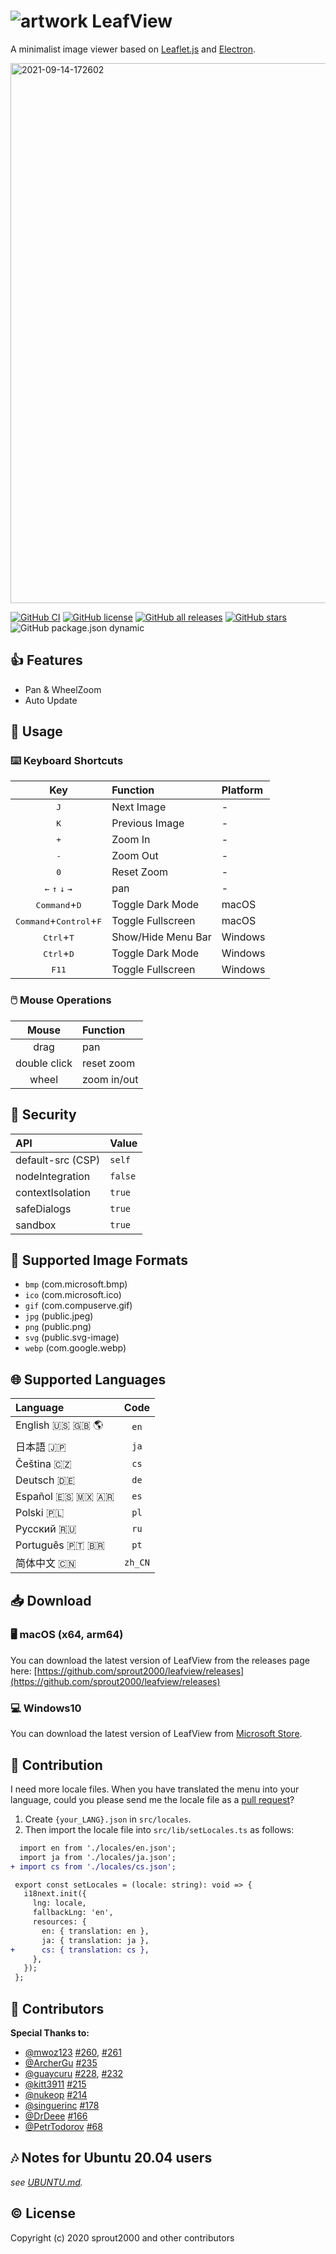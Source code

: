 # ![artwork](https://user-images.githubusercontent.com/52094761/132089381-b19789f3-4f41-47a1-8579-1d62d3f87027.png) LeafView

A minimalist image viewer based on [Leaflet.js](https://leafletjs.com/) and [Electron](https://www.electronjs.org/).

<img width="864" alt="2021-09-14-172602" src="https://user-images.githubusercontent.com/52094761/133223244-41292db5-6995-461e-8335-a6b1fb07e955.png">

[![GitHub CI](https://github.com/sprout2000/leafview/workflows/GitHub%20CI/badge.svg)](https://github.com/sprout2000/leafview/actions?query=workflow%3A%22GitHub+CI%22)
[![GitHub license](https://img.shields.io/github/license/sprout2000/leafview)](https://github.com/sprout2000/leafview/blob/master/LICENSE.md)
[![GitHub all releases](https://img.shields.io/github/downloads/sprout2000/leafview/total)](https://github.com/sprout2000/leafview/releases)
[![GitHub stars](https://img.shields.io/github/stars/sprout2000/leafview)](https://github.com/sprout2000/leafview/stargazers)
![GitHub package.json dynamic](https://img.shields.io/github/package-json/keywords/sprout2000/leafview)

## :thumbsup: Features

- Pan & WheelZoom
- Auto Update

## :green_book: Usage

### :keyboard: Keyboard Shortcuts

|                                     Key                                     | Function           | Platform |
| :-------------------------------------------------------------------------: | :----------------- | :------- |
|                                <kbd>J</kbd>                                 | Next Image         | -        |
|                                <kbd>K</kbd>                                 | Previous Image     | -        |
|                                <kbd>+</kbd>                                 | Zoom In            | -        |
|                                <kbd>-</kbd>                                 | Zoom Out           | -        |
|                                <kbd>0</kbd>                                 | Reset Zoom         | -        |
| <kbd>&#8592;</kbd> <kbd>&#8593;</kbd> <kbd>&#8595;</kbd> <kbd>&#8594;</kbd> | pan                | -        |
|                       <kbd>Command</kbd>+<kbd>D</kbd>                       | Toggle Dark Mode   | macOS    |
|             <kbd>Command</kbd>+<kbd>Control</kbd>+<kbd>F</kbd>              | Toggle Fullscreen  | macOS    |
|                        <kbd>Ctrl</kbd>+<kbd>T</kbd>                         | Show/Hide Menu Bar | Windows  |
|                        <kbd>Ctrl</kbd>+<kbd>D</kbd>                         | Toggle Dark Mode   | Windows  |
|                               <kbd>F11</kbd>                                | Toggle Fullscreen  | Windows  |

### :computer_mouse: Mouse Operations

|    Mouse     | Function    |
| :----------: | :---------- |
|     drag     | pan         |
| double click | reset zoom  |
|    wheel     | zoom in/out |

## :closed_lock_with_key: Security

| API               | Value   |
| :---------------- | :------ |
| default-src (CSP) | `self`  |
| nodeIntegration   | `false` |
| contextIsolation  | `true`  |
| safeDialogs       | `true`  |
| sandbox           | `true`  |

## :rainbow: Supported Image Formats

- `bmp` (com.microsoft.bmp)
- `ico` (com.microsoft.ico)
- `gif` (com.compuserve.gif)
- `jpg` (public.jpeg)
- `png` (public.png)
- `svg` (public.svg-image)
- `webp` (com.google.webp)

## :globe_with_meridians: Supported Languages

| Language                           |  Code   |
| :--------------------------------- | :-----: |
| English :us: :uk: :earth_americas: |  `en`   |
| 日本語 :jp:                        |  `ja`   |
| Čeština :czech_republic:           |  `cs`   |
| Deutsch :de:                       |  `de`   |
| Español :es: :mexico: :argentina:  |  `es`   |
| Polski :poland:                    |  `pl`   |
| Русский :ru:                       |  `ru`   |
| Português :portugal: :brazil:      |  `pt`   |
| 简体中文 :cn:                      | `zh_CN` |

## :inbox_tray: Download

### :desktop_computer: macOS (x64, arm64)

You can download the latest version of LeafView from the releases page here:
[https://github.com/sprout2000/leafview/releases](https://github.com/sprout2000/leafview/releases)

### :computer: Windows10

You can download the latest version of LeafView from [Microsoft Store](https://www.microsoft.com/store/apps/9P870THX6217).

## :beers: Contribution

I need more locale files.
When you have translated the menu into your language, could you please send me the locale file as a [pull request](https://github.com/sprout2000/leafview/pulls)?

1. Create `{your_LANG}.json` in `src/locales`.
2. Then import the locale file into `src/lib/setLocales.ts` as follows:

```diff
  import en from './locales/en.json';
  import ja from './locales/ja.json';
+ import cs from './locales/cs.json';

 export const setLocales = (locale: string): void => {
   i18next.init({
     lng: locale,
     fallbackLng: 'en',
     resources: {
       en: { translation: en },
       ja: { translation: ja },
+      cs: { translation: cs },
     },
   });
 };
```

## :tada: Contributors

**Special Thanks to:**

- [@mwoz123](https://github.com/mwoz123) [#260](https://github.com/sprout2000/leafview/pull/260), [#261](https://github.com/sprout2000/leafview/pull/261)
- [@ArcherGu](https://github.com/ArcherGu) [#235](https://github.com/sprout2000/leafview/pull/235)
- [@guaycuru](https://github.com/guaycuru) [#228](https://github.com/sprout2000/leafview/pull/228), [#232](https://github.com/sprout2000/leafview/pull/232)
- [@kitt3911](https://github.com/kitt3911) [#215](https://github.com/sprout2000/leafview/pull/215)
- [@nukeop](https://github.com/nukeop) [#214](https://github.com/sprout2000/leafview/pull/214)
- [@singuerinc](https://github.com/singuerinc) [#178](https://github.com/sprout2000/leafview/pull/178)
- [@DrDeee](https://github.com/DrDeee) [#166](https://github.com/sprout2000/leafview/pull/166)
- [@PetrTodorov](https://github.com/PetrTodorov) [#68](https://github.com/sprout2000/leafview/pull/68)

## :notes: Notes for Ubuntu 20.04 users

_see [UBUNTU.md](https://github.com/sprout2000/leafview/blob/main/UBUNTU.md)._

## :copyright: License

Copyright (c) 2020 sprout2000 and other contributors
